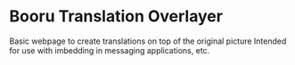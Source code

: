 # Booru Translation Overlayer
Basic webpage to create translations on top of the original picture
Intended for use with imbedding in messaging applications, etc.